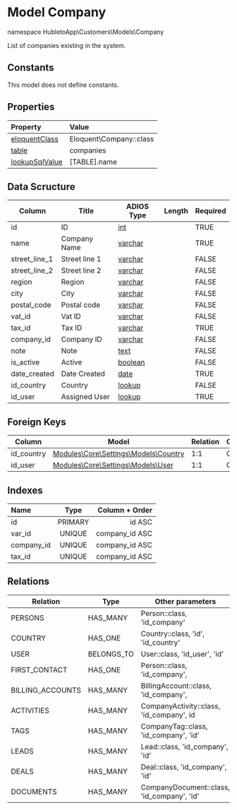 # Model Company

namespace HubletoApp\Customers\Models\Company

List of companies existing in the system.

## Constants

This model does not define constants.

## Properties

| Property                                                                                 | Value                   |
| :--------------------------------------------------------------------------------------- | :---------------------- |
| [eloquentClass](https://docs.wai.blue/adios-framework/models/properties#eloquentClass)   | Eloquent\Company::class |
| [table](https://docs.wai.blue/adios-framework/models/properties#table)                   | companies               |
| [lookupSqlValue](https://docs.wai.blue/adios-framework/models/properties#lookupSqlValue) | [TABLE].name            |

## Data Scructure

| Column        | Title         | ADIOS Type                                                                 | Length | Required |
| ------------- | ------------- | -------------------------------------------------------------------------- | ------ | -------- |
| id            | ID            | [int](https://docs.wai.blue/adios-framework/models/attributes#int)         |        | TRUE     |
| name          | Company Name  | [varchar](https://docs.wai.blue/adios-framework/models/attributes#varchar) |        | TRUE     |
| street_line_1 | Street line 1 | [varchar](https://docs.wai.blue/adios-framework/models/attributes#varchar) |        | FALSE    |
| street_line_2 | Street line 2 | [varchar](https://docs.wai.blue/adios-framework/models/attributes#varchar) |        | FALSE    |
| region        | Region        | [varchar](https://docs.wai.blue/adios-framework/models/attributes#varchar) |        | FALSE    |
| city          | City          | [varchar](https://docs.wai.blue/adios-framework/models/attributes#varchar) |        | FALSE    |
| postal_code   | Postal code   | [varchar](https://docs.wai.blue/adios-framework/models/attributes#varchar) |        | FALSE    |
| vat_id        | Vat ID        | [varchar](https://docs.wai.blue/adios-framework/models/attributes#varchar) |        | FALSE    |
| tax_id        | Tax ID        | [varchar](https://docs.wai.blue/adios-framework/models/attributes#varchar) |        | TRUE     |
| company_id    | Company ID    | [varchar](https://docs.wai.blue/adios-framework/models/attributes#varchar) |        | FALSE    |
| note          | Note          | [text](https://docs.wai.blue/adios-framework/models/attributes#text)       |        | FALSE    |
| is_active     | Active        | [boolean](https://docs.wai.blue/adios-framework/models/attributes#boolean) |        | FALSE    |
| date_created  | Date Created  | [date](https://docs.wai.blue/adios-framework/models/attributes#date)       |        | TRUE     |
| id_country    | Country       | [lookup](https://docs.wai.blue/adios-framework/models/attributes#lookup)   |        | FALSE    |
| id_user       | Assigned User | [lookup](https://docs.wai.blue/adios-framework/models/attributes#lookup)   |        | TRUE     |

## Foreign Keys

| Column     | Model                                                                 | Relation | OnUpdate | OnDelete |
| ---------- | --------------------------------------------------------------------- | -------- | -------- | -------- |
| id_country | [Modules\Core\Settings\Models\Country](../../settings/models/country) | 1:1      | Cascade  | Restrict |
| id_user    | [Modules\Core\Settings\Models\User](../../settings/models/user)       | 1:1      | Cascade  | Restrict |

## Indexes

| Name       |  Type   | Column + Order |
| :--------- | :-----: | -------------: |
| id         | PRIMARY |         id ASC |
| var_id     | UNIQUE  | company_id ASC |
| company_id | UNIQUE  | company_id ASC |
| tax_id     | UNIQUE  | company_id ASC |

## Relations

| Relation         | Type       | Other parameters                           |
| ---------------- | ---------- | ------------------------------------------ |
| PERSONS          | HAS_MANY   | Person::class, 'id_company'                |
| COUNTRY          | HAS_ONE    | Country::class, 'id', 'id_country'         |
| USER             | BELONGS_TO | User::class, 'id_user', 'id'               |
| FIRST_CONTACT    | HAS_ONE    | Person::class, 'id_company',               |
| BILLING_ACCOUNTS | HAS_MANY   | BillingAccount::class, 'id_company',       |
| ACTIVITIES       | HAS_MANY   | CompanyActivity::class, 'id_company', id   |
| TAGS             | HAS_MANY   | CompanyTag::class, 'id_company', 'id'      |
| LEADS            | HAS_MANY   | Lead::class, 'id_company', 'id'            |
| DEALS            | HAS_MANY   | Deal::class, 'id_company', 'id'            |
| DOCUMENTS        | HAS_MANY   | CompanyDocument::class, 'id_company', 'id' |
